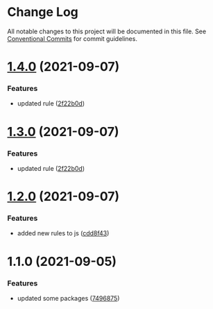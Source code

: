 # Change Log

All notable changes to this project will be documented in this file.
See [Conventional Commits](https://conventionalcommits.org) for commit guidelines.

# [1.4.0](https://github.com/Douglasblnk/eslint-config/compare/v1.2.0...v1.4.0) (2021-09-07)


### Features

* updated rule ([2f22b0d](https://github.com/Douglasblnk/eslint-config/commit/2f22b0d4e47de7e6e1531307c3e3400377bdc348))






# [1.3.0](https://github.com/Douglasblnk/eslint-config/compare/v1.2.0...v1.3.0) (2021-09-07)


### Features

* updated rule ([2f22b0d](https://github.com/Douglasblnk/eslint-config/commit/2f22b0d4e47de7e6e1531307c3e3400377bdc348))





# [1.2.0](https://github.com/Douglasblnk/eslint-config/compare/v1.1.0...v1.2.0) (2021-09-07)


### Features

* added new rules to js ([cdd8f43](https://github.com/Douglasblnk/eslint-config/commit/cdd8f43eebabbadbc31e300d14eda02db968509a))





# 1.1.0 (2021-09-05)


### Features

* updated some packages ([7496875](https://github.com/Douglasblnk/eslint-config/commit/749687568664de89cce9dcd31f60f3dba9af1040))
